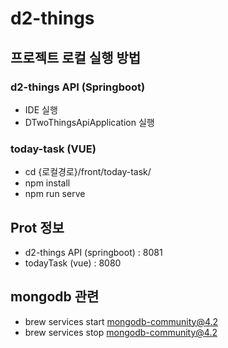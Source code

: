 # d2-things
## 프로젝트 로컬 실행 방법
### d2-things API (Springboot)
- IDE 실행
- DTwoThingsApiApplication 실행
### today-task (VUE)
- cd {로컬경로}/front/today-task/
- npm install
- npm run serve
## Prot 정보
- d2-things API (springboot) : 8081
- todayTask (vue) : 8080
## mongodb 관련
- brew services start mongodb-community@4.2
- brew services stop mongodb-community@4.2